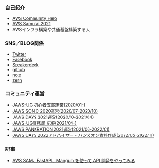 ### 自己紹介
- [AWS Community Hero](https://aws.amazon.com/developer/community/heroes/shigeru-oda)
- [AWS Samurai 2021](https://drive.google.com/file/d/1P7Wfya2s4npuWsKLRv9dDNfIYKYA6TGs/view)
- AWSインフラ構築や共通基盤構築する人

### SNS／BLOG関係
- [Twitter](https://twitter.com/OutputSeq)
- [Facebook](https://www.facebook.com/shigeru.oda.9/)
- [Speakerdeck](https://speakerdeck.com/shigeruoda)
- [github](https://github.com/shigeru-oda/)
- [note](https://note.com/shigeru_oda)
- [zenn](https://zenn.dev/shigeru_oda/)


### コミュニティ運営
- [JAWS-UG 初心者支部運営(2020/01-)](https://jawsug-bgnr.connpass.com)
- [JAWS SONIC 2020運営(2020/07-2020/10)](https://jawssonic2020.jaws-ug.jp)
- [JAWS DAYS 2021運営(2020/10-2021/04)](https://jawsdays2021.jaws-ug.jp)
- [JAWS-UG事務局 広報(2021/04-)](https://jaws-ug.jp/)
- [JAWS PANKRATION 2021運営(2021/06-2022/01)](https://jawspankration2021.jaws-ug.jp/)
- [JAWS DAYS 2022アドバイザー・ハンズオン資料作成(2022/05-2022/11)](https://jawsdays2022.jaws-ug.jp)

### 記事
- [AWS SAM、FastAPI、Mangum を使って API 開発をやってみる](https://aws.amazon.com/jp/builders-flash/202304/api-development-sam-fastapi-mangum/)

<!--
**shigeru-oda/shigeru-oda** is a ✨ _special_ ✨ repository because its `README.md` (this file) appears on your GitHub profile.

Here are some ideas to get you started:

- 🔭 I’m currently working on ...
- 🌱 I’m currently learning ...
- 👯 I’m looking to collaborate on ...
- 🤔 I’m looking for help with ...
- 💬 Ask me about ...
- 📫 How to reach me: ...
- 😄 Pronouns: ...
- ⚡ Fun fact: ...
-->
